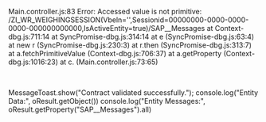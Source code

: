 Main.controller.js:83 Error: Accessed value is not primitive: /ZI_WR_WEIGHINGSESSION(Vbeln='',Sessionid=00000000-0000-0000-0000-000000000000,IsActiveEntity=true)/SAP__Messages
    at Context-dbg.js:711:14
    at SyncPromise-dbg.js:314:14
    at e (SyncPromise-dbg.js:63:4)
    at new r (SyncPromise-dbg.js:230:3)
    at r.then (SyncPromise-dbg.js:313:7)
    at a.fetchPrimitiveValue (Context-dbg.js:706:37)
    at a.getProperty (Context-dbg.js:1016:23)
    at c.<anonymous> (Main.controller.js:73:65)

﻿

  MessageToast.show("Contract validated successfully.");
                        console.log("Entity Data:", oResult.getObject())
                        console.log("Entity Messages:", oResult.getProperty("SAP__Messages").all)
